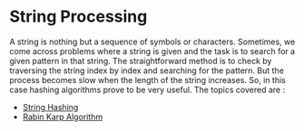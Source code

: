 # String Processing

A string is nothing but a sequence of symbols or characters. Sometimes, we come across problems where a string is given and the task is to search for a given pattern in that string. The straightforward method is to check by traversing the string index by index and searching for the pattern. But the process becomes slow  when the length of the 
string increases.
So, in this case hashing algorithms prove to be very useful.
The topics covered are :

- [String Hashing](./String_Processing/String_Hashing/String_Hashing.md)
- [Rabin Karp Algorithm](./String_Processing/Rabin-Karp_Algorithm/Rabin-Karp.md)
